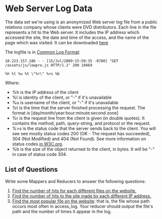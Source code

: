 # Web Server Log Data
The data set we're using is an anonymized Web server log file from a public relations company whose clients were DVD distributors. Each line in the file represents a hit to the Web server. It includes the IP address which accessed the site, the date and time of the access, and the name of the page which was visited. It can be downloaded [here](./access_log.gz)

The logfile is in [Common Log Format](http://en.wikipedia.org/wiki/Common_Log_Format):

```
10.223.157.186 - - [15/Jul/2009:15:50:35 -0700] "GET /assets/js/lowpro.js HTTP/1.1" 200 10469

%h %l %u %t \"%r\" %>s %b
```
Where:

* %h is the IP address of the client
* %l is identity of the client, or "-" if it's unavailable
* %u is username of the client, or "-" if it's unavailable
* %t is the time that the server finished processing the request. The format is [day/month/year:hour:minute:second zone]
* %r is the request line from the client is given (in double quotes). It contains the method, path, query-string, and protocol or the request.
* %>s is the status code that the server sends back to the client. You will see see mostly status codes 200 (OK - The request has succeeded), 304 (Not Modified) and 404 (Not Found). See more information on status codes [in W3C.org](http://www.w3.org/Protocols/rfc2616/rfc2616-sec10.html).
* %b is the size of the object returned to the client, in bytes. It will be "-" in case of status code 304.

## List of Questions

Write some Mappers and Reducers to answer the following questions:  
1. [Find the number of hits for each different files on the website.](./01-hits-to-page)
2. [Find the number of hits to the site made by each different IP address.](./02-hits-from-ip)
3. [Find the most popular file on the website](./03-most-popular): that is, the file whose path occurs most often in access_log. Your reducer should output the file's path and the number of times it appear in the log.
